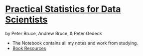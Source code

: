 # [Practical Statistics for Data Scientists](https://www.oreilly.com/library/view/practical-statistics-for/9781491952955/)
by Peter Bruce, Andrew Bruce, & Peter Gedeck

- The Notebook contains all my notes and work from studying.
- [Book Resources](https://github.com/gedeck/practical-statistics-for-data-scientists)